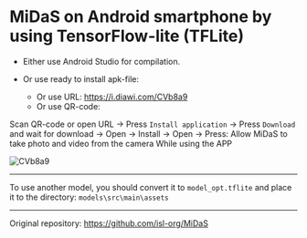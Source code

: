 # MiDaS on Android smartphone by using TensorFlow-lite (TFLite)


* Either use Android Studio for compilation.

* Or use ready to install apk-file:
    * Or use URL: https://i.diawi.com/CVb8a9
    * Or use QR-code: 
   
Scan QR-code or open URL -> Press `Install application` -> Press `Download` and wait for download -> Open -> Install -> Open -> Press: Allow MiDaS to take photo and video from the camera While using the APP

![CVb8a9](https://user-images.githubusercontent.com/4096485/97727213-38552500-1ae1-11eb-8b76-4ea11216f76d.png)

----

To use another model, you should convert it to `model_opt.tflite` and place it to the directory: `models\src\main\assets`


----

Original repository: https://github.com/isl-org/MiDaS

